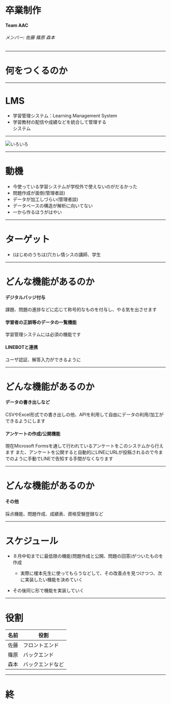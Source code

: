 <!-- $theme: gaia -->
<!-- *template: invert -->
# 卒業制作

#### Team AAC

###### メンバー: 佐藤 篠原 森本

---
<!-- page_number: true -->

# 何をつくるのか

---

# LMS
- 学習管理システム：Learning Management System
- 学習教材の配信や成績などを統合して管理する<br>システム

---

![いろいろ](/Users/YUKI/Desktop/スクリーンショット%202017-07-19%2011.46.13.png)

---

# 動機
- 今使っている学習システムが学校外で使えないのがだるかった
- 問題作成が面倒(管理者談)
- データが加工しづらい(管理者談)
- データベースの構造が解析に向いてない
- 一から作るほうがはやい

<!-- 
既存の学習システム

-->

---

# ターゲット
- (はじめのうちは)穴カレ情シスの講師、学生

---

# どんな機能があるのか

<!-- 

実際にユーザーになるであろう榎本先生にヒアリングし、実装するであろう機能をリストアップしました

-->

#### デジタルバッジ付与

課題、問題の進捗などに応じて称号的なものを付与し、やる気を出させます

#### 学習者の正誤等のデータの一覧機能

学習管理システムには必須の機能です

#### LINEBOTと連携

ユーザ認証、解答入力ができるように

---

# どんな機能があるのか

#### データの書き出しなど

CSVやExcel形式での書き出しの他、APIを利用して自由にデータの利用/加工ができるようにします

#### アンケートの作成/公開機能

現在Microsoft Formsを通して行われているアンケートをこのシステムから行えます
また、アンケートを公開すると自動的にLINEにURLが投稿されるので今までのように手動でLINEで告知する手間がなくなります

---

# どんな機能があるのか

#### その他
採点機能、問題作成、成績表、資格受験登録など


---

# スケジュール

- ８月中旬までに最低限の機能(問題作成と公開、問題の回答)がついたものを作成
	- 実際に榎本先生に使ってもらうなどして、その改善点を見つけつつ、次に実装したい機能を決めていく

- その後同じ形で機能を実装していく

---

# 役割

|名前|役割|
|---|---|
|佐藤|フロントエンド|
|篠原|バックエンド|
|森本|バックエンドなど|

---
<!-- page_number: false -->
<!-- *template: invert -->


# 終
